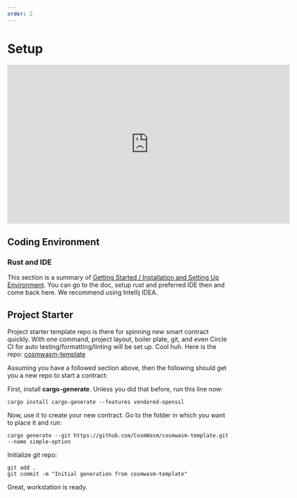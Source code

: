 ```yaml
---
order: 2
---
```


# Setup

<iframe src="https://player.vimeo.com/video/457712351" width="640" height="360" frameborder="0" allow="autoplay; fullscreen" allowfullscreen></iframe>

## Coding Environment

### Rust and IDE
This section is a summary of [Getting Started / Installation and Setting Up Environment](../../getting-started/installation). You can go to the doc, setup rust and preferred IDE then and come back here. We recommend using Intellij IDEA.

## Project Starter

Project starter template repo is there for spinning new smart contract quickly. With one command, project layout, boiler plate, git, and even Circle CI for auto testing/formatting/linting will be set up. Cool huh.
Here is the repo: [cosmwasm-template](https://github.com/CosmWasm/cosmwasm-template)

Assuming you have a followed section above, then the following should get you a new repo to start a contract:

First, install **cargo-generate**. Unless you did that before, run this line now:

`cargo install cargo-generate --features vendored-openssl`

Now, use it to create your new contract. Go to the folder in which you want to place it and run:

`cargo generate --git https://github.com/CosmWasm/cosmwasm-template.git --name simple-option`

Initialize git repo:

```shell
git add .
git commit -m "Initial generation from cosmwasm-template"
```

Great, workstation is ready.
